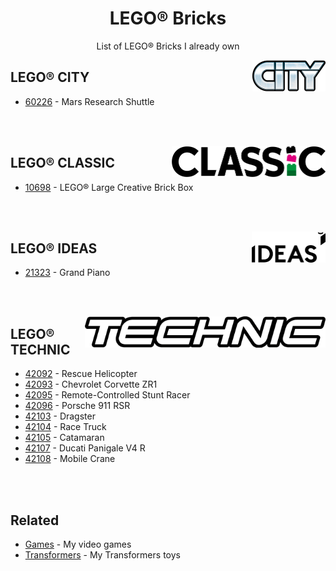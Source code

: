 <h1 align="center">LEGO® Bricks</h1>

<p align="center">List of LEGO® Bricks I already own</p>

<div align="right">
  <img height="50px" src="https://raw.githubusercontent.com/LitoMore/lego-bricks/main/media/lego-city.png" align="right">
</div>

## LEGO® CITY

- [60226](https://www.lego.com/en-us/product/mars-research-shuttle-60226) - Mars Research Shuttle

<br /><br />

<div align="right">
  <img height="50px" src="https://raw.githubusercontent.com/LitoMore/lego-bricks/main/media/lego-classic.png" align="right">
</div>

## LEGO® CLASSIC

- [10698](https://www.lego.com/en-us/product/lego-large-creative-brick-box-10698) - LEGO® Large Creative Brick Box

<br /><br />

<div align="right">
  <img height="50px" src="https://raw.githubusercontent.com/LitoMore/lego-bricks/main/media/lego-ideas.png" align="right">
</div>

## LEGO® IDEAS

- [21323](https://www.lego.com/en-us/product/grand-piano-21323) - Grand Piano

<br /><br />

<div align="right">
  <img height="50px" src="https://raw.githubusercontent.com/LitoMore/lego-bricks/main/media/lego-technic.png" align="right">
</div>

## LEGO® TECHNIC

- [42092](https://www.lego.com/en-us/product/rescue-helicopter-42092) - Rescue Helicopter
- [42093](https://www.lego.com/en-us/product/chevrolet-corvette-zr1-42093) - Chevrolet Corvette ZR1
- [42095](https://www.lego.com/en-us/product/remote-controlled-stunt-racer-42095) - Remote-Controlled Stunt Racer
- [42096](https://www.lego.com/en-us/product/porsche-911-rsr-42096) - Porsche 911 RSR
- [42103](https://www.lego.com/en-us/product/dragster-42103) - Dragster
- [42104](https://www.lego.com/en-us/product/race-truck-42104) - Race Truck
- [42105](https://www.lego.com/en-us/product/catamaran-42105) - Catamaran
- [42107](https://www.lego.com/en-us/product/ducati-panigale-v4-r-42107) - Ducati Panigale V4 R
- [42108](https://www.lego.com/en-us/product/mobile-crane-42108) - Mobile Crane

<br /><br />

## Related

- [Games](https://github.com/LitoMore/games) - My video games
- [Transformers](https://github.com/LitoMore/transformers) - My Transformers toys
